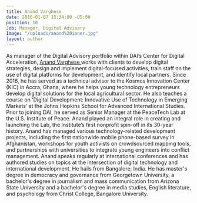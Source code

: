 ```yaml
---
title: Anand Varghese
date: 2016-01-07 15:34:00 -05:00
position: 10
Job: Manager, Digital Advisory
Image: "/uploads/anand%20inner.jpg"
layout: author
---
```


As manager of the Digital Advisory portfolio within DAI’s Center for Digital Acceleration, [Anand Varghese ](https://dai-global-digital.com/authors/anand-varghese/)works with clients to develop digital strategies, design and implement digital-focused activities, train staff on the use of digital platforms for development, and identify local partners. Since 2016, he has served as a technical advisor to the Kosmos Innovation Center (KIC) in Accra, Ghana, where he helps young technology entrepreneurs develop digital solutions for the local agricultural sector. He also teaches a course on ‘Digital Development: Innovative Use of Technology in Emerging Markets’ at the Johns Hopkins School for Advanced International Studies. Prior to joining DAI, he served as Senior Manager at the PeaceTech Lab at the U.S. Institute of Peace. Anand played an integral role in creating and launching the Lab, the Institute’s first nonprofit spin-off in its 30-year history. Anand has managed various technology-related development projects, including the first nationwide mobile phone-based survey in Afghanistan, workshops for youth activists on crowdsourced mapping tools, and partnerships with universities to integrate young engineers into conflict management. Anand speaks regularly at international conferences and has authored studies on topics at the intersection of digital technology and international development. He hails from Bangalore, India. He has master's degree in democracy and governance from Georgetown University, a bachelor's degree in journalism and mass communication from Arizona State University and a bachelor's degree in media studies, English literature, and psychology from Christ College, Bangalore University.